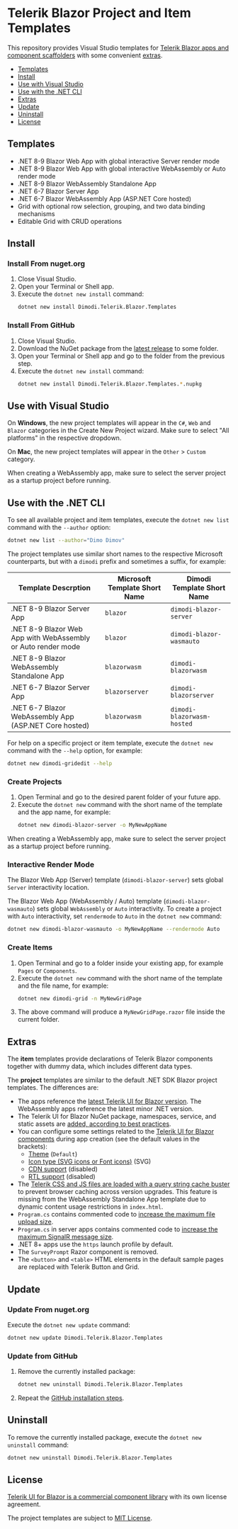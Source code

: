 # Telerik Blazor Project and Item Templates

This repository provides Visual Studio templates for [Telerik Blazor apps and component scaffolders](https://www.telerik.com/blazor-ui) with some convenient [extras](#extras).

* [Templates](#templates)
* [Install](#install)
* [Use with Visual Studio](#use-with-visual-studio)
* [Use with the .NET CLI](#use-with-the-net-cli)
* [Extras](#extras)
* [Update](#update)
* [Uninstall](#uninstall)
* [License](#license)

## Templates

* .NET 8-9 Blazor Web App with global interactive Server render mode
* .NET 8-9 Blazor Web App with global interactive WebAssembly or Auto render mode
* .NET 8-9 Blazor WebAssembly Standalone App
* .NET 6-7 Blazor Server App
* .NET 6-7 Blazor WebAssembly App (ASP.NET Core hosted)
* Grid with optional row selection, grouping, and two data binding mechanisms
* Editable Grid with CRUD operations

## Install

### Install From nuget.org

1. Close Visual Studio.
1. Open your Terminal or Shell app.
1. Execute the `dotnet new install` command:
    ```sh
    dotnet new install Dimodi.Telerik.Blazor.Templates
    ```

### Install From GitHub

1. Close Visual Studio.
1. Download the NuGet package from the [latest release](https://github.com/dimodi/project-templates/releases) to some folder.
1. Open your Terminal or Shell app and go to the folder from the previous step.
1. Execute the `dotnet new install` command:
    ```sh
    dotnet new install Dimodi.Telerik.Blazor.Templates.*.nupkg
    ```

## Use with Visual Studio

On **Windows**, the new project templates will appear in the `C#`, `Web` and `Blazor` categories in the Create New Project wizard. Make sure to select "All platforms" in the respective dropdown.

On **Mac**, the new project templates will appear in the `Other` &gt; `Custom` category.

When creating a WebAssembly app, make sure to select the server project as a startup project before running.

## Use with the .NET CLI

To see all available project and item templates, execute the `dotnet new list` command with the `--author` option:

```sh
dotnet new list --author="Dimo Dimov"
```

The project templates use similar short names to the respective Microsoft counterparts, but with a `dimodi` prefix and sometimes a suffix, for example:

| Template Descrption | Microsoft Template Short Name | Dimodi Template Short Name |
| --- | --- | --- |
| .NET 8-9 Blazor Server App | `blazor` | `dimodi-blazor-server` |
| .NET 8-9 Blazor Web App with WebAssembly or Auto render mode | `blazor` | `dimodi-blazor-wasmauto` |
| .NET 8-9 Blazor WebAssembly Standalone App | `blazorwasm` | `dimodi-blazorwasm` |
| .NET 6-7 Blazor Server App | `blazorserver` | `dimodi-blazorserver` |
| .NET 6-7 Blazor WebAssembly App (ASP.NET Core hosted) | `blazorwasm` | `dimodi-blazorwasm-hosted` |

For help on a specific project or item template, execute the `dotnet new` command with the `--help` option, for example:

```sh
dotnet new dimodi-gridedit --help
```

### Create Projects

1. Open Terminal and go to the desired parent folder of your future app.
1. Execute the `dotnet new` command with the short name of the template and the app name, for example:
    ```sh
    dotnet new dimodi-blazor-server -o MyNewAppName
    ```

When creating a WebAssembly app, make sure to select the server project as a startup project before running.

### Interactive Render Mode

The Blazor Web App (Server) template (`dimodi-blazor-server`) sets global `Server` interactivity location.

The Blazor Web App (WebAssembly / Auto) template (`dimodi-blazor-wasmauto`) sets global `WebAssembly` or `Auto` interactivity. To create a project with `Auto` interactivity, set `rendermode` to `Auto` in the `dotnet new` command:

```sh
dotnet new dimodi-blazor-wasmauto -o MyNewAppName --rendermode Auto
```

### Create Items

1. Open Terminal and go to a folder inside your existing app, for example `Pages` or `Components`.
1. Execute the `dotnet new` command with the short name of the template and the file name, for example:
    ```sh
    dotnet new dimodi-grid -n MyNewGridPаge
    ```
1. The above command will produce a `MyNewGridPаge.razor` file inside the current folder.

## Extras

The **item** templates provide declarations of Telerik Blazor components together with dummy data, which includes different data types.

The **project** templates are similar to the default .NET SDK Blazor project templates. The differences are:

* The apps reference the [latest Telerik UI for Blazor version](https://www.telerik.com/support/whats-new/blazor-ui/release-history). The WebAssembly apps reference the latest minor .NET version.
* The Telerik UI for Blazor NuGet package, namespaces, service, and static assets are [added, according to best practices](https://docs.telerik.com/blazor-ui/getting-started/what-you-need).
* You can configure some settings related to the [Telerik UI for Blazor components](https://docs.telerik.com/blazor-ui/introduction#getting-started) during app creation (see the default values in the brackets):
    * [Theme](https://docs.telerik.com/blazor-ui/styling-and-themes/overview) (`Default`)
    * [Icon type (SVG icons or Font icons)](https://docs.telerik.com/blazor-ui/common-features/icons) (SVG)
    * [CDN support](https://docs.telerik.com/blazor-ui/common-features/cdn) (disabled)
    * [RTL support](https://docs.telerik.com/blazor-ui/globalization/rtl-support) (disabled)
* The [Telerik CSS and JS files are loaded with a query string cache buster](https://docs.telerik.com/blazor-ui/knowledge-base/common-browser-cache-buster) to prevent browser caching across version upgrades. This feature is missing from the WebAssembly Standalone App template due to dynamic content usage restrictions in `index.html`.
* `Program.cs` contains commented code to [increase the maximum file upload size](https://docs.telerik.com/blazor-ui/components/upload/overview#large-file-uploads).
* `Program.cs` in server apps contains commented code to [increase the maximum SignalR message size](https://docs.telerik.com/blazor-ui/knowledge-base/common-increase-signalr-max-message-size).
* .NET 8+ apps use the `https` launch profile by default.
* The `SurveyPrompt` Razor component is removed.
* The `<button>` and `<table>` HTML elements in the default sample pages are replaced with Telerik Button and Grid.

## Update

### Update From nuget.org

Execute the `dotnet new update` command:

```sh
dotnet new update Dimodi.Telerik.Blazor.Templates
```

### Update from GitHub

1. Remove the currently installed package:
    ```sh
    dotnet new uninstall Dimodi.Telerik.Blazor.Templates
    ```
1. Repeat the [GitHub installation steps](#install-from-github).

## Uninstall

To remove the currently installed package, execute the `dotnet new uninstall` command:

```sh
dotnet new uninstall Dimodi.Telerik.Blazor.Templates
```

## License

[Telerik UI for Blazor is a commercial component library](https://www.telerik.com/purchase/license-agreement/blazor-ui) with its own license agreement.

The project templates are subject to [MIT License](LICENSE).
